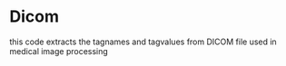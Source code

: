 # Dicom
this code extracts the tagnames and tagvalues from DICOM file used in medical image processing
